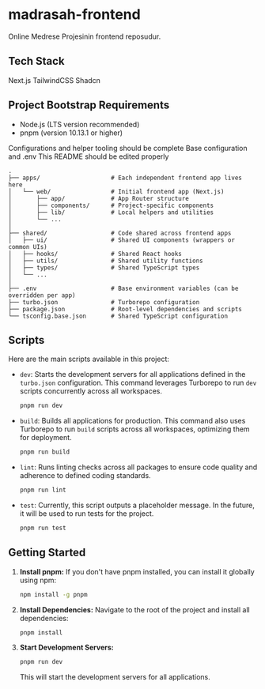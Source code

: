 # madrasah-frontend

Online Medrese Projesinin frontend reposudur.

## Tech Stack
Next.js
TailwindCSS
Shadcn

## Project Bootstrap Requirements

- Node.js (LTS version recommended)
- pnpm (version 10.13.1 or higher)

Configurations and helper tooling should be complete
Base configuration and .env
This README should be edited properly

```
.
├── apps/                    # Each independent frontend app lives here
│   └── web/                 # Initial frontend app (Next.js)
│       ├── app/             # App Router structure
│       ├── components/      # Project-specific components
│       ├── lib/             # Local helpers and utilities
│       └── ...
│
├── shared/                  # Code shared across frontend apps
│   ├── ui/                  # Shared UI components (wrappers or common UIs)
│   ├── hooks/               # Shared React hooks
│   ├── utils/               # Shared utility functions
│   ├── types/               # Shared TypeScript types
│   └── ...
│
├── .env                     # Base environment variables (can be overridden per app)
├── turbo.json               # Turborepo configuration
├── package.json             # Root-level dependencies and scripts
└── tsconfig.base.json       # Shared TypeScript configuration
```

## Scripts

Here are the main scripts available in this project:

- `dev`: Starts the development servers for all applications defined in the `turbo.json` configuration. This command leverages Turborepo to run `dev` scripts concurrently across all workspaces.
  ```bash
  pnpm run dev
  ```

- `build`: Builds all applications for production. This command also uses Turborepo to run `build` scripts across all workspaces, optimizing them for deployment.
  ```bash
  pnpm run build
  ```

- `lint`: Runs linting checks across all packages to ensure code quality and adherence to defined coding standards.
  ```bash
  pnpm run lint
  ```

- `test`: Currently, this script outputs a placeholder message. In the future, it will be used to run tests for the project.
  ```bash
  pnpm run test
  ```

## Getting Started

1.  **Install pnpm:** If you don't have pnpm installed, you can install it globally using npm:
    ```bash
    npm install -g pnpm
    ```
2.  **Install Dependencies:** Navigate to the root of the project and install all dependencies:
    ```bash
    pnpm install
    ```
3.  **Start Development Servers:**
    ```bash
    pnpm run dev
    ```
    This will start the development servers for all applications.